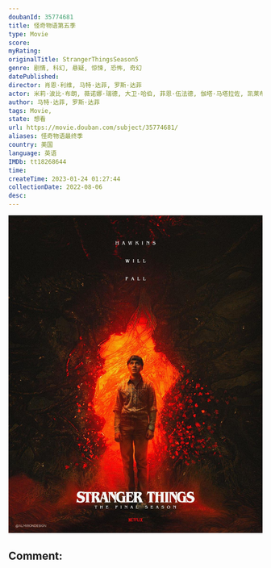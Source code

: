 ```yaml
---
doubanId: 35774681
title: 怪奇物语第五季
type: Movie
score: 
myRating: 
originalTitle: StrangerThingsSeason5
genre: 剧情, 科幻, 悬疑, 惊悚, 恐怖, 奇幻
datePublished: 
director: 肖恩·利维, 马特·达菲, 罗斯·达菲
actor: 米莉·波比·布朗, 薇诺娜·瑞德, 大卫·哈伯, 菲恩·伍法德, 伽塔·马塔拉佐, 凯莱布·麦克劳克林, 诺亚·施纳普, 萨迪·辛克, 娜塔莉·戴尔, 查理·希顿, 乔·基瑞, 玛雅·霍克, 布伦特·吉尔曼, 普莉雅·弗格森, 保罗·雷瑟, 爱德华多·弗兰科, 谢尔曼·奥古斯图斯, 汤姆·弗拉席亚, 艾米贝丝·麦克纳尔蒂
author: 马特·达菲, 罗斯·达菲
tags: Movie, 
state: 想看
url: https://movie.douban.com/subject/35774681/
aliases: 怪奇物语最终季
country: 美国
language: 英语
IMDb: tt18268644
time: 
createTime: 2023-01-24 01:27:44
collectionDate: 2022-08-06
desc: 
---
```


![image](assets/p2882212617.jpg)

Comment: 
---

